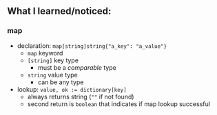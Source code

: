 ## What I learned/noticed:

### map

- declaration: `map[string]string{"a_key": "a_value"}`
  - `map` keyword
  - `[string]` key type
    -  must be a *comparable* type
  - `string` value type
    -  can be any type
- lookup: `value, ok := dictionary[key]`
  - always returns string (`""` if not found)
  - second return is `boolean` that indicates if map lookup successful

